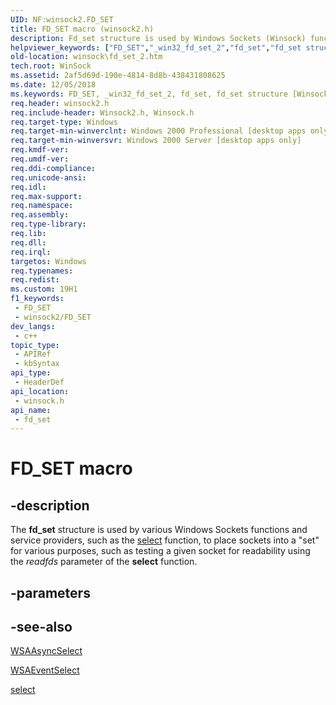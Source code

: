 ```yaml
---
UID: NF:winsock2.FD_SET
title: FD_SET macro (winsock2.h)
description: Fd_set structure is used by Windows Sockets (Winsock) functions and service providers to place sockets into a set.
helpviewer_keywords: ["FD_SET","_win32_fd_set_2","fd_set","fd_set structure [Winsock]","winsock.fd_set_2","winsock/fd_set"]
old-location: winsock\fd_set_2.htm
tech.root: WinSock
ms.assetid: 2af5d69d-190e-4814-8d8b-438431808625
ms.date: 12/05/2018
ms.keywords: FD_SET, _win32_fd_set_2, fd_set, fd_set structure [Winsock], winsock.fd_set_2, winsock/fd_set
req.header: winsock2.h
req.include-header: Winsock2.h, Winsock.h
req.target-type: Windows
req.target-min-winverclnt: Windows 2000 Professional [desktop apps only]
req.target-min-winversvr: Windows 2000 Server [desktop apps only]
req.kmdf-ver: 
req.umdf-ver: 
req.ddi-compliance: 
req.unicode-ansi: 
req.idl: 
req.max-support: 
req.namespace: 
req.assembly: 
req.type-library: 
req.lib: 
req.dll: 
req.irql: 
targetos: Windows
req.typenames: 
req.redist: 
ms.custom: 19H1
f1_keywords:
 - FD_SET
 - winsock2/FD_SET
dev_langs:
 - c++
topic_type:
 - APIRef
 - kbSyntax
api_type:
 - HeaderDef
api_location:
 - winsock.h
api_name:
 - fd_set
---
```


# FD_SET macro


## -description

The 
<b>fd_set</b> structure is used by various Windows Sockets functions and service providers, such as the 
<a href="https://docs.microsoft.com/windows/desktop/api/winsock2/nf-winsock2-select">select</a> function, to place sockets into a "set" for various purposes, such as testing a given socket for readability using the <i>readfds</i> parameter of the 
<b>select</b> function.

## -parameters

## -see-also

<a href="https://docs.microsoft.com/windows/desktop/api/winsock/nf-winsock-wsaasyncselect">WSAAsyncSelect</a>



<a href="https://docs.microsoft.com/windows/desktop/api/winsock2/nf-winsock2-wsaeventselect">WSAEventSelect</a>



<a href="https://docs.microsoft.com/windows/desktop/api/winsock2/nf-winsock2-select">select</a>

